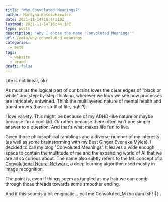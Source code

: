 ```yaml
---
title: "Why Convoluted Meanings?"
author: Martyna Kościukiewicz
date: 2021-11-14T16:44:10Z
lastmod: 2021-11-14T16:44:10Z
type: posts
description: "Why I chose the name 'Convoluted Meanings'"
url: /meta/why-convoluted-meanings
categories:
  - meta
tags:
  - website
  - brand
draft: false
---
```


Life is not linear, ok?

As much as the logical part of our brains loves the clear edges of "black or white" and step-by-step thinking, wherever we look we see how processes are intricately entwined. Think the multilayered nature of mental health and transformers (basic stuff of life, right?).

I love variety. This might be because of my ADHD-like nature or maybe because I'm a cool kid. Or rather because there often isn't one simple answer to a question. And that's what makes life fun to live.

Given those philosophical ramblings and a diverse number of my interests (as well as some brainstorming with my Best Ginger Ever aka Myles), I decided to call my blog 'Convoluted Meanings'. It leaves a wide enough space to contain the multitude of me and the expanding world of AI that we are all so curious about. The name also subtly refers to the ML concept of a [Convolutional Neural Network](https://en.wikipedia.org/wiki/Convolutional_neural_network), a deep learning algorithm used mostly in image recognition.

The point is, even if things seem as tangled as my hair we can comb through those threads towards some smoother ending.

And if this sounds a bit enigmatic... call me Convoluted_M (ba dum tsh! 🥁) .